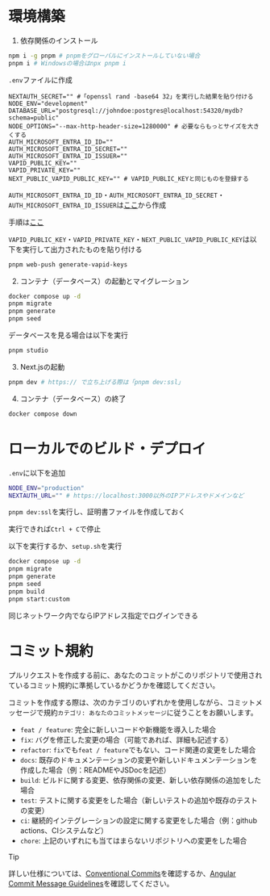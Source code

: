 # 環境構築

1. 依存関係のインストール

```sh
npm i -g pnpm # pnpmをグローバルにインストールしていない場合
pnpm i # Windowsの場合はnpx pnpm i
```

`.env`ファイルに作成

```env
NEXTAUTH_SECRET="" #「openssl rand -base64 32」を実行した結果を貼り付ける
NODE_ENV="development"
DATABASE_URL="postgresql://johndoe:postgres@localhost:54320/mydb?schema=public"
NODE_OPTIONS="--max-http-header-size=1280000" # 必要ならもっとサイズを大きくする
AUTH_MICROSOFT_ENTRA_ID_ID=""
AUTH_MICROSOFT_ENTRA_ID_SECRET=""
AUTH_MICROSOFT_ENTRA_ID_ISSUER=""
VAPID_PUBLIC_KEY=""
VAPID_PRIVATE_KEY=""
NEXT_PUBLIC_VAPID_PUBLIC_KEY="" # VAPID_PUBLIC_KEYと同じものを登録する
```

`AUTH_MICROSOFT_ENTRA_ID_ID`・`AUTH_MICROSOFT_ENTRA_ID_SECRET`・`AUTH_MICROSOFT_ENTRA_ID_ISSUER`は[ここ](https://entra.microsoft.com/)から作成

手順は[ここ](https://authjs.dev/getting-started/providers/microsoft-entra-id)

`VAPID_PUBLIC_KEY`・`VAPID_PRIVATE_KEY`・`NEXT_PUBLIC_VAPID_PUBLIC_KEY`は以下を実行して出力されたものを貼り付ける

```sh
pnpm web-push generate-vapid-keys
```

2. コンテナ（データベース）の起動とマイグレーション

```bash
docker compose up -d
pnpm migrate
pnpm generate
pnpm seed
```

データベースを見る場合は以下を実行

```sh
pnpm studio
```

3. Next.jsの起動

```sh
pnpm dev # https:// で立ち上げる際は「pnpm dev:ssl」
```

4. コンテナ（データベース）の終了

```bash
docker compose down
```

# ローカルでのビルド・デプロイ

`.env`に以下を追加

```sh
NODE_ENV="production"
NEXTAUTH_URL="" # https://localhost:3000以外のIPアドレスやドメインなど
```

`pnpm dev:ssl`を実行し、証明書ファイルを作成しておく

実行できれば`Ctrl + C`で停止

以下を実行するか、`setup.sh`を実行

```sh
docker compose up -d
pnpm migrate
pnpm generate
pnpm seed
pnpm build
pnpm start:custom
```

同じネットワーク内でならIPアドレス指定でログインできる

# コミット規約

プルリクエストを作成する前に、あなたのコミットがこのリポジトリで使用されているコミット規約に準拠しているかどうかを確認してください。

コミットを作成する際は、次のカテゴリのいずれかを使用しながら、コミットメッセージで規約`カテゴリ: あなたのコミットメッセージ`に従うことをお願いします。

- `feat / feature`: 完全に新しいコードや新機能を導入した場合
- `fix`: バグを修正した変更の場合（可能であれば、詳細も記述する）
- `refactor`: `fix`でも`feat / feature`でもない、コード関連の変更をした場合
- `docs`: 既存のドキュメンテーションの変更や新しいドキュメンテーションを作成した場合（例：READMEやJSDocを記述）
- `build`: ビルドに関する変更、依存関係の変更、新しい依存関係の追加をした場合
- `test`: テストに関する変更をした場合（新しいテストの追加や既存のテストの変更）
- `ci`: 継続的インテグレーションの設定に関する変更をした場合（例：github actions、CIシステムなど）
- `chore`: 上記のいずれにも当てはまらないリポジトリへの変更をした場合

> [!TIP]
>
> 詳しい仕様については、[Conventional Commits](https://www.conventionalcommits.org)を確認するか、[Angular Commit Message Guidelines](https://github.com/angular/angular/blob/22b96b9/CONTRIBUTING.md#-commit-message-guidelines)を確認してください。
